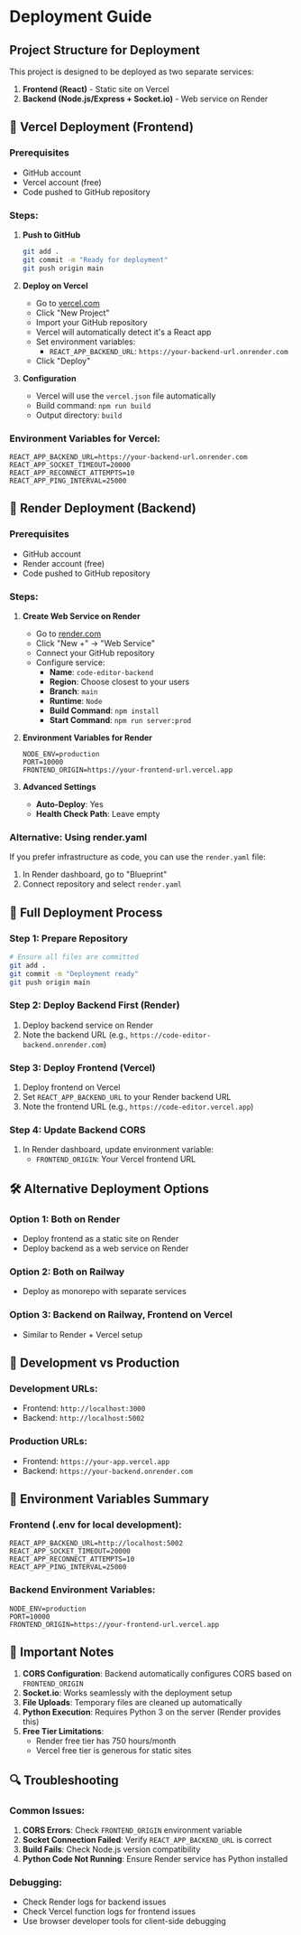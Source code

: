 # Deployment Guide

## Project Structure for Deployment

This project is designed to be deployed as two separate services:
1. **Frontend (React)** - Static site on Vercel
2. **Backend (Node.js/Express + Socket.io)** - Web service on Render

## 🚀 Vercel Deployment (Frontend)

### Prerequisites
- GitHub account
- Vercel account (free)
- Code pushed to GitHub repository

### Steps:

1. **Push to GitHub**
   ```bash
   git add .
   git commit -m "Ready for deployment"
   git push origin main
   ```

2. **Deploy on Vercel**
   - Go to [vercel.com](https://vercel.com)
   - Click "New Project"
   - Import your GitHub repository
   - Vercel will automatically detect it's a React app
   - Set environment variables:
     - `REACT_APP_BACKEND_URL`: `https://your-backend-url.onrender.com`
   - Click "Deploy"

3. **Configuration**
   - Vercel will use the `vercel.json` file automatically
   - Build command: `npm run build`
   - Output directory: `build`

### Environment Variables for Vercel:
```
REACT_APP_BACKEND_URL=https://your-backend-url.onrender.com
REACT_APP_SOCKET_TIMEOUT=20000
REACT_APP_RECONNECT_ATTEMPTS=10
REACT_APP_PING_INTERVAL=25000
```

## 🎯 Render Deployment (Backend)

### Prerequisites
- GitHub account
- Render account (free)
- Code pushed to GitHub repository

### Steps:

1. **Create Web Service on Render**
   - Go to [render.com](https://render.com)
   - Click "New +" → "Web Service"
   - Connect your GitHub repository
   - Configure service:
     - **Name**: `code-editor-backend`
     - **Region**: Choose closest to your users
     - **Branch**: `main`
     - **Runtime**: `Node`
     - **Build Command**: `npm install`
     - **Start Command**: `npm run server:prod`

2. **Environment Variables for Render**
   ```
   NODE_ENV=production
   PORT=10000
   FRONTEND_ORIGIN=https://your-frontend-url.vercel.app
   ```

3. **Advanced Settings**
   - **Auto-Deploy**: Yes
   - **Health Check Path**: Leave empty

### Alternative: Using render.yaml
If you prefer infrastructure as code, you can use the `render.yaml` file:
1. In Render dashboard, go to "Blueprint"
2. Connect repository and select `render.yaml`

## 🔄 Full Deployment Process

### Step 1: Prepare Repository
```bash
# Ensure all files are committed
git add .
git commit -m "Deployment ready"
git push origin main
```

### Step 2: Deploy Backend First (Render)
1. Deploy backend service on Render
2. Note the backend URL (e.g., `https://code-editor-backend.onrender.com`)

### Step 3: Deploy Frontend (Vercel)
1. Deploy frontend on Vercel
2. Set `REACT_APP_BACKEND_URL` to your Render backend URL
3. Note the frontend URL (e.g., `https://code-editor.vercel.app`)

### Step 4: Update Backend CORS
1. In Render dashboard, update environment variable:
   - `FRONTEND_ORIGIN`: Your Vercel frontend URL

## 🛠 Alternative Deployment Options

### Option 1: Both on Render
- Deploy frontend as a static site on Render
- Deploy backend as a web service on Render

### Option 2: Both on Railway
- Deploy as monorepo with separate services

### Option 3: Backend on Railway, Frontend on Vercel
- Similar to Render + Vercel setup

## 🔧 Development vs Production

### Development URLs:
- Frontend: `http://localhost:3000`
- Backend: `http://localhost:5002`

### Production URLs:
- Frontend: `https://your-app.vercel.app`
- Backend: `https://your-backend.onrender.com`

## 📝 Environment Variables Summary

### Frontend (.env for local development):
```
REACT_APP_BACKEND_URL=http://localhost:5002
REACT_APP_SOCKET_TIMEOUT=20000
REACT_APP_RECONNECT_ATTEMPTS=10
REACT_APP_PING_INTERVAL=25000
```

### Backend Environment Variables:
```
NODE_ENV=production
PORT=10000
FRONTEND_ORIGIN=https://your-frontend-url.vercel.app
```

## 🚨 Important Notes

1. **CORS Configuration**: Backend automatically configures CORS based on `FRONTEND_ORIGIN`
2. **Socket.io**: Works seamlessly with the deployment setup
3. **File Uploads**: Temporary files are cleaned up automatically
4. **Python Execution**: Requires Python 3 on the server (Render provides this)
5. **Free Tier Limitations**: 
   - Render free tier has 750 hours/month
   - Vercel free tier is generous for static sites

## 🔍 Troubleshooting

### Common Issues:
1. **CORS Errors**: Check `FRONTEND_ORIGIN` environment variable
2. **Socket Connection Failed**: Verify `REACT_APP_BACKEND_URL` is correct
3. **Build Fails**: Check Node.js version compatibility
4. **Python Code Not Running**: Ensure Render service has Python installed

### Debugging:
- Check Render logs for backend issues
- Check Vercel function logs for frontend issues
- Use browser developer tools for client-side debugging
